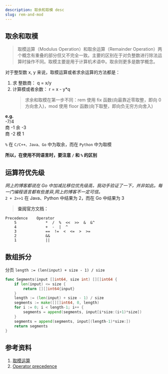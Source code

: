 ```yaml
---
description: 取余和取模 desc
slug: rem-and-mod
---
```


## 取余和取模

> 取模运算（Modulus Operation）和取余运算（Remainder Operation）两个概念有重叠的部分但又不完全一致。主要的区别在于对负整数进行除法运算时操作不同。取模主要是用于计算机术语中。取余则更多是数学概念。

对于整型数 x, y 来说，取模运算或者求余运算的方法都是：

1. 求 整数商： q = x/y
2. 计算模或者余数： r = x - y\*q
   > 求余和取模在第一步不同：rem 使用 fix 函数(向最靠近零取整，即向 0 方向舍入)，mod 使用 floor 函数(向下取整，即向负无穷方向舍入)

**e.g.**  
-7/4  
商 -1 余 -3  
商 -2 模 1

`%` 在 `C/C++、Java、Go` 中为取余，而在 `Python` 中为取模

**所以，在使用不同语言时，要注意 `/` 和 `%` 的区别**

## 运算符优先级

_网上的博客都说在 Go 中加减比移位优先级高，我动手验证了一下，并非如此。每一门编程语言都有些差异,网上的博客不一定可信。_  
`2 + 2>>1` 在 Java、Python 中结果为 2，而在 Go 中结果为 3

> **查阅官方文档：**

```
Precedence    Operator
    5             *  /  %  <<  >>  &  &^
    4             +  -  |  ^
    3             ==  !=  <  <=  >  >=
    2             &&
    1             ||
```

## 数组拆分

分页 `length := (len(input) + size - 1) / size`

```go
func Segments(input []int64, size int) [][]int64 {
	if len(input) <= size {
		return [][]int64{input}
	}
	length := (len(input) + size - 1) / size
	segments := make([][]int64, 0, length)
	for i := 0; i < length-1; i++ {
		segments = append(segments, input[i*size:(i+1)*size])
	}
	segments = append(segments, input[(length-1)*size:])
	return segments
}
```

## 参考资料

1. [取模运算](https://baike.baidu.com/item/取模运算)
2. [Operator precedence](https://golang.google.cn/ref/spec)
